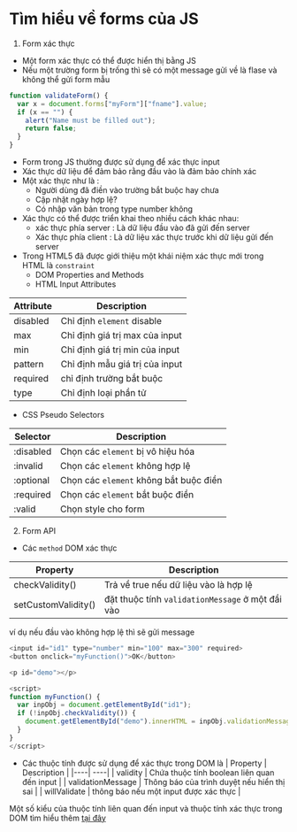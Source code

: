 # Tìm hiểu về forms của JS 
1. Form xác thực 
* Một form xác thực có thể được hiển thị bằng JS 
* Nếu một trường form bị trống thì sẽ có một message gửi về là flase và không thể gửi form mẫu 
```js
function validateForm() {
  var x = document.forms["myForm"]["fname"].value;
  if (x == "") {
    alert("Name must be filled out");
    return false;
  }
}
```
* Form trong JS thường được sử dụng để xác thực input 
* Xác thực dữ liệu để đảm bảo rằng đầu vào là đảm bảo chính xác 
* Một xác thực như là :
    * Người dùng đã điền vào trường bắt buộc hay chưa
    * Cập nhật ngày hợp lệ?
    * Có nhập văn bản trong type number không
* Xác thực có thể được triển khai theo nhiều cách khác nhau: 
    * xác thực phía server : Là dữ liệu đầu vào đã gửi đến server
    * Xác thực phía client : Là dữ liệu xác thực trước khi dữ liệu gửi đến server 
* Trong HTML5 đã được giới thiệu một khái niệm xác thực mới trong HTML là `constraint`
    * DOM Properties and Methods
    * HTML Input Attributes 

| Attribute | 	Description |
|----| ----|
| disabled	| Chỉ định `element` disable |
| max	| Chỉ định giá trị max của input |
| min	 | Chỉ định giá trị min của input |
| pattern | Chỉ định mẫu giá trị của input |	
| required	| chỉ định trường bắt buộc |
| type 	| Chỉ định loại phần tử |

* CSS Pseudo Selectors


| Selector |	Description |
|----| ----|
| :disabled	| Chọn các `element` bị vô hiệu hóa |
| :invalid	| Chọn các `element` không hợp lệ |
| :optional	| Chọn các `element` không bắt buộc điền  |
| :required |	Chọn các `element` bắt buộc điền 
| :valid | Chọn style cho form |


2. Form API 
* Các `method` DOM xác thực 

| Property |	Description |
|----| ----|
| checkValidity() | Trả về true nếu dữ liệu vào là hợp lệ | 
setCustomValidity() | đặt thuộc tính `validationMessage` ở một đầi vào | 

ví dụ nếu đầu vào không hợp lệ thì sẽ gửi message 
```js
<input id="id1" type="number" min="100" max="300" required>
<button onclick="myFunction()">OK</button>

<p id="demo"></p>

<script>
function myFunction() {
  var inpObj = document.getElementById("id1");
  if (!inpObj.checkValidity()) {
    document.getElementById("demo").innerHTML = inpObj.validationMessage;
  }
}
</script>
```

* Các thuộc tính được sử dụng để xác thực trong DOM là 
| Property |	Description |
|----| ----|
| validity	| Chứa thuộc tính boolean liên quan đến input |
| validationMessage	| Thông báo của trình duyệt nếu hiển thị sai |
| willValidate | thông báo nếu một input được xác thực | 

Một số kiểu của thuộc tính liên quan đến input và thuộc tính xác thực trong DOM tìm hiểu thêm [tại đây](https://www.w3schools.com/js/js_validation_api.asp)

